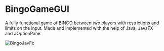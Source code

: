 # BingoGameGUI
A fully functional game of BINGO between two players with restrictions and limits on the input.
Made and implemented with the help of Java, JavaFX and JOptionPane.

![BingoJavFx](https://user-images.githubusercontent.com/63433077/141195947-1548731c-7051-47ea-8a55-3a556abfa696.png)
